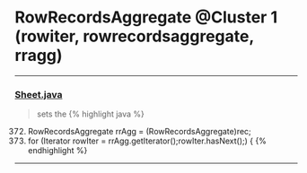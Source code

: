 # RowRecordsAggregate @Cluster 1 (rowiter, rowrecordsaggregate, rragg)

***

### [Sheet.java](https://searchcode.com/codesearch/view/15642365/)
> sets the 
{% highlight java %}
372. RowRecordsAggregate rrAgg = (RowRecordsAggregate)rec;
373. for (Iterator rowIter = rrAgg.getIterator();rowIter.hasNext();) {
{% endhighlight %}

***

